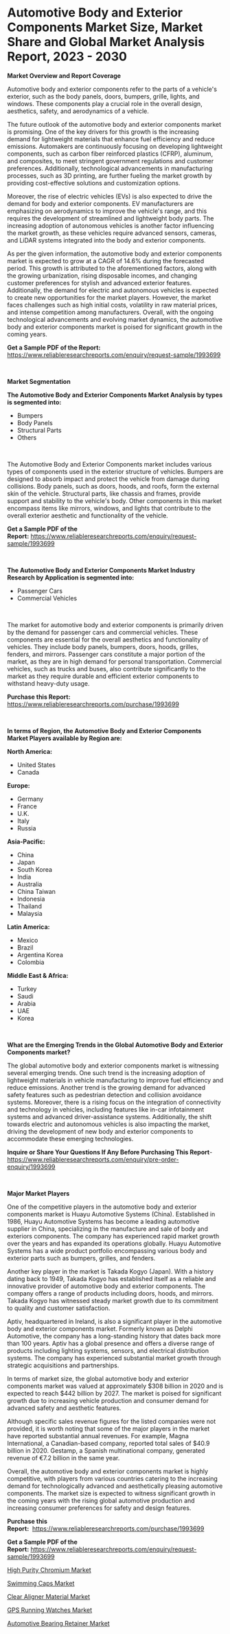 <p><h1>Automotive Body and Exterior Components Market Size, Market Share and Global Market Analysis Report, 2023 - 2030</h1></p><p><strong>Market Overview and Report Coverage</strong></p>
<p><p>Automotive body and exterior components refer to the parts of a vehicle's exterior, such as the body panels, doors, bumpers, grille, lights, and windows. These components play a crucial role in the overall design, aesthetics, safety, and aerodynamics of a vehicle.</p><p>The future outlook of the automotive body and exterior components market is promising. One of the key drivers for this growth is the increasing demand for lightweight materials that enhance fuel efficiency and reduce emissions. Automakers are continuously focusing on developing lightweight components, such as carbon fiber reinforced plastics (CFRP), aluminum, and composites, to meet stringent government regulations and customer preferences. Additionally, technological advancements in manufacturing processes, such as 3D printing, are further fueling the market growth by providing cost-effective solutions and customization options.</p><p>Moreover, the rise of electric vehicles (EVs) is also expected to drive the demand for body and exterior components. EV manufacturers are emphasizing on aerodynamics to improve the vehicle's range, and this requires the development of streamlined and lightweight body parts. The increasing adoption of autonomous vehicles is another factor influencing the market growth, as these vehicles require advanced sensors, cameras, and LiDAR systems integrated into the body and exterior components.</p><p>As per the given information, the automotive body and exterior components market is expected to grow at a CAGR of 14.6% during the forecasted period. This growth is attributed to the aforementioned factors, along with the growing urbanization, rising disposable incomes, and changing customer preferences for stylish and advanced exterior features. Additionally, the demand for electric and autonomous vehicles is expected to create new opportunities for the market players. However, the market faces challenges such as high initial costs, volatility in raw material prices, and intense competition among manufacturers. Overall, with the ongoing technological advancements and evolving market dynamics, the automotive body and exterior components market is poised for significant growth in the coming years.</p></p>
<p><strong>Get a Sample PDF of the Report:</strong> <a href="https://www.reliableresearchreports.com/enquiry/request-sample/1993699">https://www.reliableresearchreports.com/enquiry/request-sample/1993699</a></p>
<p>&nbsp;</p>
<p><strong>Market Segmentation</strong></p>
<p><strong>The Automotive Body and Exterior Components Market Analysis by types is segmented into:</strong></p>
<p><ul><li>Bumpers</li><li>Body Panels</li><li>Structural Parts</li><li>Others</li></ul></p>
<p>&nbsp;</p>
<p><p>The Automotive Body and Exterior Components market includes various types of components used in the exterior structure of vehicles. Bumpers are designed to absorb impact and protect the vehicle from damage during collisions. Body panels, such as doors, hoods, and roofs, form the external skin of the vehicle. Structural parts, like chassis and frames, provide support and stability to the vehicle's body. Other components in this market encompass items like mirrors, windows, and lights that contribute to the overall exterior aesthetic and functionality of the vehicle.</p></p>
<p><strong>Get a Sample PDF of the Report:</strong>&nbsp;<a href="https://www.reliableresearchreports.com/enquiry/request-sample/1993699">https://www.reliableresearchreports.com/enquiry/request-sample/1993699</a></p>
<p>&nbsp;</p>
<p><strong>The Automotive Body and Exterior Components Market Industry Research by Application is segmented into:</strong></p>
<p><ul><li>Passenger Cars</li><li>Commercial Vehicles</li></ul></p>
<p>&nbsp;</p>
<p><p>The market for automotive body and exterior components is primarily driven by the demand for passenger cars and commercial vehicles. These components are essential for the overall aesthetics and functionality of vehicles. They include body panels, bumpers, doors, hoods, grilles, fenders, and mirrors. Passenger cars constitute a major portion of the market, as they are in high demand for personal transportation. Commercial vehicles, such as trucks and buses, also contribute significantly to the market as they require durable and efficient exterior components to withstand heavy-duty usage.</p></p>
<p><strong>Purchase this Report:</strong>&nbsp; <a href="https://www.reliableresearchreports.com/purchase/1993699">https://www.reliableresearchreports.com/purchase/1993699</a></p>
<p>&nbsp;</p>
<p><strong>In terms of Region, the Automotive Body and Exterior Components Market Players available by Region are:</strong></p>
<p>
    <p> <strong> North America: </strong>
        <ul>
            <li>United States</li>
            <li>Canada</li>
        </ul>
        </p> 
    <p> <strong> Europe: </strong>
        <ul>
            <li>Germany</li>
            <li>France</li>
            <li>U.K.</li>
            <li>Italy</li>
            <li>Russia</li>
        </ul>
        </p> 
    <p> <strong> Asia-Pacific: </strong>
        <ul>
            <li>China</li>
            <li>Japan</li>
            <li>South Korea</li>
            <li>India</li>
            <li>Australia</li>
            <li>China Taiwan</li>
            <li>Indonesia</li>
            <li>Thailand</li>
            <li>Malaysia</li>
        </ul>
        </p> 
    <p> <strong> Latin America: </strong>
        <ul>
            <li>Mexico</li>
            <li>Brazil</li>
            <li>Argentina Korea</li>
            <li>Colombia</li>
        </ul>
        </p> 
    <p> <strong> Middle East & Africa: </strong>
        <ul>
            <li>Turkey</li>
            <li>Saudi</li>
            <li>Arabia</li>
            <li>UAE</li>
            <li>Korea</li>
        </ul>
    </p>
    </p>
<p>&nbsp;</p>
<p><strong>What are the Emerging Trends in the Global Automotive Body and Exterior Components market?</strong></p>
<p><p>The global automotive body and exterior components market is witnessing several emerging trends. One such trend is the increasing adoption of lightweight materials in vehicle manufacturing to improve fuel efficiency and reduce emissions. Another trend is the growing demand for advanced safety features such as pedestrian detection and collision avoidance systems. Moreover, there is a rising focus on the integration of connectivity and technology in vehicles, including features like in-car infotainment systems and advanced driver-assistance systems. Additionally, the shift towards electric and autonomous vehicles is also impacting the market, driving the development of new body and exterior components to accommodate these emerging technologies.</p></p>
<p><strong>Inquire or Share Your Questions If Any Before Purchasing This Report</strong>- <a href="https://www.reliableresearchreports.com/enquiry/pre-order-enquiry/1993699">https://www.reliableresearchreports.com/enquiry/pre-order-enquiry/1993699</a></p>
<p>&nbsp;</p>
<p><strong>Major Market Players</strong></p>
<p><p>One of the competitive players in the automotive body and exterior components market is Huayu Automotive Systems (China). Established in 1986, Huayu Automotive Systems has become a leading automotive supplier in China, specializing in the manufacture and sale of body and exteriors components. The company has experienced rapid market growth over the years and has expanded its operations globally. Huayu Automotive Systems has a wide product portfolio encompassing various body and exterior parts such as bumpers, grilles, and fenders.</p><p>Another key player in the market is Takada Kogyo (Japan). With a history dating back to 1949, Takada Kogyo has established itself as a reliable and innovative provider of automotive body and exterior components. The company offers a range of products including doors, hoods, and mirrors. Takada Kogyo has witnessed steady market growth due to its commitment to quality and customer satisfaction.</p><p>Aptiv, headquartered in Ireland, is also a significant player in the automotive body and exterior components market. Formerly known as Delphi Automotive, the company has a long-standing history that dates back more than 100 years. Aptiv has a global presence and offers a diverse range of products including lighting systems, sensors, and electrical distribution systems. The company has experienced substantial market growth through strategic acquisitions and partnerships.</p><p>In terms of market size, the global automotive body and exterior components market was valued at approximately $308 billion in 2020 and is expected to reach $442 billion by 2027. The market is poised for significant growth due to increasing vehicle production and consumer demand for advanced safety and aesthetic features.</p><p>Although specific sales revenue figures for the listed companies were not provided, it is worth noting that some of the major players in the market have reported substantial annual revenues. For example, Magna International, a Canadian-based company, reported total sales of $40.9 billion in 2020. Gestamp, a Spanish multinational company, generated revenue of €7.2 billion in the same year.</p><p>Overall, the automotive body and exterior components market is highly competitive, with players from various countries catering to the increasing demand for technologically advanced and aesthetically pleasing automotive components. The market size is expected to witness significant growth in the coming years with the rising global automotive production and increasing consumer preferences for safety and design features.</p></p>
<p><strong>Purchase this Report:</strong>&nbsp;&nbsp;<a href="https://www.reliableresearchreports.com/purchase/1993699">https://www.reliableresearchreports.com/purchase/1993699</a></p>
<p></p>
<p><strong>Get a Sample PDF of the Report:</strong>&nbsp;<a href="https://www.reliableresearchreports.com/enquiry/request-sample/1993699">https://www.reliableresearchreports.com/enquiry/request-sample/1993699</a></p>
<p><p><a href="https://github.com/gshchiplitsov/Market-Research-Report-List-1/blob/main/high-purity-chromium-market.md">High Purity Chromium Market</a></p><p><a href="https://www.linkedin.com/pulse/swimming-caps-market-size-2023-2030-global-industrial-swrcc/">Swimming Caps Market</a></p><p><a href="https://medium.com/@hesterorn1944/clear-aligner-material-market-size-market-outlook-and-market-forecast-2023-to-2030-45e34e7b0265">Clear Aligner Material Market</a></p><p><a href="https://www.linkedin.com/pulse/gps-running-watches-market-insights-players-forecast-till-c2ywc/">GPS Running Watches Market</a></p><p><a href="https://github.com/ambrozg/Market-Research-Report-List-1/blob/main/automotive-bearing-retainer-market.md">Automotive Bearing Retainer Market</a></p></p>